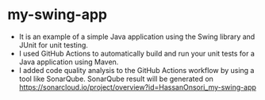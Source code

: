 # my-swing-app
 - It is an example of a simple Java application using the Swing library and JUnit for unit testing.
 - I used GitHub Actions to automatically build and run your unit tests for a Java application using Maven.
 - I added code quality analysis to the GitHub Actions workflow by using a tool like SonarQube.
 SonarQube result will be generated on https://sonarcloud.io/project/overview?id=HassanOnsori_my-swing-app
